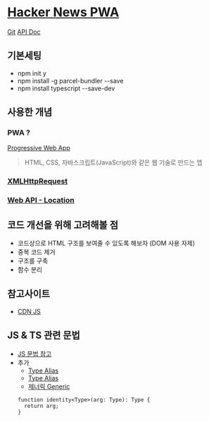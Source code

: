 # [Hacker News PWA](https://hnpwa.com/)

[Git](https://github.com/tastejs/hacker-news-pwas)
[API Doc](https://github.com/tastejs/hacker-news-pwas/blob/master/docs/api.md)

## 기본세팅

- npm init y
- npm install -g parcel-bundler --save
- npm install typescript --save-dev

## 사용한 개념

### PWA ?

[Progressive Web App](https://developer.mozilla.org/en-US/docs/Web/Progressive_web_apps/Introductions)

> HTML, CSS, 자바스크립트(JavaScript)와 같은 웹 기술로 만드는 앱

### [XMLHttpRequest](https://developer.mozilla.org/ko/docs/Web/API/XMLHttpRequest)

### [Web API - Location](https://developer.mozilla.org/ko/docs/Web/API/Location)

## 코드 개선을 위해 고려해볼 점

- 코드상으로 HTML 구조를 보여줄 수 있도록 해보자 (DOM 사용 자제)
- 중복 코드 제거
- 구조를 구축
- 함수 분리

## 참고사이트

- [CDN JS](https://cdnjs.com/)

## JS & TS 관련 문법

- [JS 문법 참고](../../01..Reference)
- 추가
  - [Type Alias](https://www.typescriptlang.org/docs/handbook/advanced-types.html)
  - [Type Alias](https://poiemaweb.com/typescript-alias)
  - [제너릭 Generic](https://www.typescriptlang.org/ko/docs/handbook/2/generics.html)
  ```tsx
  function identity<Type>(arg: Type): Type {
    return arg;
  }
  ```
